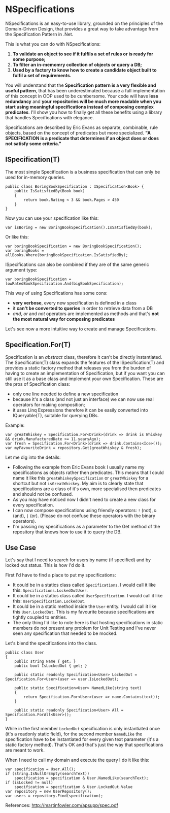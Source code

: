 NSpecifications
====

NSpecifications is an easy-to-use library, grounded on the principles of the  Domain-Driven Design, that provides a great way to take advantage from the Specification Pattern in .Net.

This is what you can do with NSpecifications:

 1. **To validate an object to see if it fulfils a set of rules or is ready for some purpose;**
 2. **To filter an in-memomry collection of objects or query a DB;**
 3. **Used by a factory to know how to create a candidate object built to fulfil a set of requirements.**

You will understand that the **Specification pattern is a very flexible and useful pattern**, that has been underestimated because a full implementation of this concept in OOP used to be cumbersome. Your code will have **less redundancy** and **your repositories will be much more readable when you start using meaningful specifications instead of composing complex predicates**. I'll show you how to finally get all these benefits using a library that handles Specifications with elegance.

Specifications are described by Eric Evans as separate, combinable, rule objects, based on the concept of predicates but more specialized. **"A SPECIFICATION is a predicate that determines if an object does or does not satisfy some criteria."**

ISpecification(T)
--------------
The most simple Specification is a business specification that can only be used for in-memory queries. 

    public class BoringBookSpecification : ISpecification<Book> {
	    public IsSatisfiedBy(Book book)
	    {
		    return book.Rating < 3 && book.Pages > 450
	    }
    }

Now you can use your specification like this:

    var isBoring = new BoringBookSpecification().IsSatisfiedBy(book);

Or like this:

    var boringBookSpecification = new BoringBookSpecification();
    var boringBooks = allBooks.Where(boringBookSpecification.IsSatisfiedBy);

ISpecifications can also be combined if they are of the same generic argument type:

    var boringBookSpecification = lowRatedBookSpecification.And(bigBookSpecification);

This way of using Specifications has some cons:

 - **very verbose**, every new specification is defined in a class
 - it **can't be converted to queries** in order to retrieve data from a DB
 - *and*, *or* and *not* operators are implemented as methods and that's **not the most natural way for composing predicates** 

Let's see now a more intuitive way to create and manage Specifications.

## Specification.For(T) ##

Specification is an *abstract* class, therefore it can't be directly instantiated. The Specification(T) class expands the features of the ISpecification(T) and provides a static factory method that releases you from the burden of having to create an implementation of Specification, but if you want you can still use it as a base class and implement your own Specification. These are the pros of Specification class:

 - only one line needed to define a new specification
 - because it's a class (and not just an interface) we can now use real operators for making composition;
 - it uses Linq Expressions therefore it can be easily converted into IQueryable(T), suitable for querying DBs. 

Example:

    var greatWhiskey = Specification.For<Drink>(drink => drink is Whiskey && drink.ManufacturedDate >= 11.yearsAgo);
    var fresh = Specification.For<Drink>(drink => drink.Contains<Ice>());
    var myFavouriteDrink = repository.Get(greatWhiskey & fresh);
    
Let me dig into the details:

 - Following the example from Eric Evans book I usually name my  specifications as objects rather then predicates. This means that I could name it like this `greatWhiskeySpecification` or `greatWhiskey` for a shortcut but not `isGreatWhiskey`. My aim is to clearly state that specifications are a class of it's own, more specialised then predicates and should not be confused. 
 - As you may have noticed now I didn't need to create a new class for every specification.
 - I can now compose specifications using friendly operators: `!` (not), `&` (and), `|` (or). (Please do not confuse these operators with the binary operators).
 - I'm passing my specifications as a parameter to the Get method of the repository that knows how to use it to query the DB.

## Use Case ##

Let's say that I need to search for users by name (if specified) and by locked out status. This is how I'd do it.

First I'd have to find a place to put my specifications: 

 - It could be in a statics class called `Specifications`. I would call it like this: `Specifications.LockedOutUser`.   
 - It could be in a statics class called `UserSpecification`. I would call it like this: `UserSpecification.LockedOut`.  
 - It could be in a static method inside the `User` entity. I would call it like this `User.LockedOut`. This is my favourite because  specifications are tightly coupled to entities. 
 - The only thing I'd like to note here is that hosting specifications in static members do not present any problem for Unit Testing and I've never seen any specification that needed to be mocked.

Let's blend the specifications into the class.

    public class User 
    {
	    public string Name { get; }
	    public bool IsLockedOut { get; }
	    
	    public static readonly Specification<User> LockedOut = Specification.For<User>(user => user.IsLockedOut);  
	    
	    public static Specification<User> NamedLike(string text) 
	    {
		    return Specification.For<User>(user => name.Contains(text));
	    }
		
		public static readonly Specification<User> All = Specification.ForAll<User>();  
    }

While in the first member `LockedOut` specification is only instantiated once (it's a readonly static field), for the second member `NamedLike` the specification have to be instantiated for every given text parameter (it's a static factory method). That's OK and that's just the way that specifications are meant to work.

When I need to call my domain and execute the query I do it like this:

    var specification = User.All();
    if (string.IsNullOrEmpty(searchText))
	    specification = specification & User.NamedLike(searchText);
	if (isLocked != null)
	    specification = specification & User.LockedOut.Value
	var repository = new UserRepository();
    var users = repository.Find(specification);




 





References:
http://martinfowler.com/apsupp/spec.pdf


